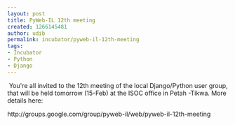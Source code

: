 ```yaml
---
layout: post
title: PyWeb-IL 12th meeting
created: 1266145481
author: udib
permalink: incubator/pyweb-il-12th-meeting
tags:
- Incubator
- Python
- Django
---
```

<p>&nbsp;You're all invited to the 12th meeting of the local Django/Python user group, that will be held tomorrow (15-Feb) at the ISOC office in Petah -Tikwa. More details here:</p>
<p>http://groups.google.com/group/pyweb-il/web/pyweb-il-12th-meeting</p>
<p>&nbsp;</p>
<p>&nbsp;</p>
<p>&nbsp;</p>
<p>&nbsp;</p>
<p>&nbsp;</p>
